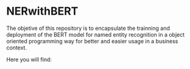 # NERwithBERT

The objetive of this repository is to encapsulate the trainning and deployment of the BERT model for named entity recognition in a object oriented programming way for better and easier usage in a business context.

Here you will find:
